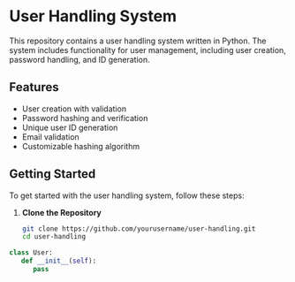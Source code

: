 # User Handling System

This repository contains a user handling system written in Python. The system includes functionality for user management, including user creation, password handling, and ID generation.

## Features

- User creation with validation
- Password hashing and verification
- Unique user ID generation
- Email validation
- Customizable hashing algorithm

## Getting Started

To get started with the user handling system, follow these steps:

1. **Clone the Repository**

   ```bash
   git clone https://github.com/yourusername/user-handling.git
   cd user-handling

```python
class User:
   def __init__(self):
      pass
